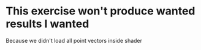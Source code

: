# This exercise won't produce wanted results I wanted

Because we didn't load all point vectors inside shader